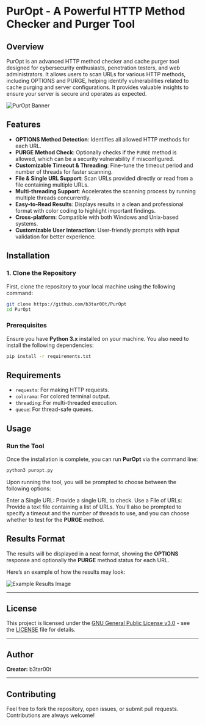 # PurOpt - A Powerful HTTP Method Checker and Purger Tool

## Overview

PurOpt is an advanced HTTP method checker and cache purger tool designed for cybersecurity enthusiasts, penetration testers, and web administrators. It allows users to scan URLs for various HTTP methods, including OPTIONS and PURGE, helping identify vulnerabilities related to cache purging and server configurations. It provides valuable insights to ensure your server is secure and operates as expected.

![PurOpt Banner](https://pasteboard.co/pKbWi9VqPGZC.png)

## Features

- **OPTIONS Method Detection**: Identifies all allowed HTTP methods for each URL.
- **PURGE Method Check**: Optionally checks if the `PURGE` method is allowed, which can be a security vulnerability if misconfigured.
- **Customizable Timeout & Threading**: Fine-tune the timeout period and number of threads for faster scanning.
- **File & Single URL Support**: Scan URLs provided directly or read from a file containing multiple URLs.
- **Multi-threading Support**: Accelerates the scanning process by running multiple threads concurrently.
- **Easy-to-Read Results**: Displays results in a clean and professional format with color coding to highlight important findings.
- **Cross-platform**: Compatible with both Windows and Unix-based systems.
- **Customizable User Interaction**: User-friendly prompts with input validation for better experience.

## Installation

### 1. Clone the Repository

First, clone the repository to your local machine using the following command:

```bash
git clone https://github.com/b3tar00t/PurOpt
cd PurOpt
```

### Prerequisites
Ensure you have **Python 3.x** installed on your machine. You also need to install the following dependencies:

```bash
pip install -r requirements.txt
```
## Requirements

- `requests`: For making HTTP requests.
- `colorama`: For colored terminal output.
- `threading`: For multi-threaded execution.
- `queue`: For thread-safe queues.

## Usage

### Run the Tool

Once the installation is complete, you can run **PurOpt** via the command line:

```bash
python3 puropt.py
```
Upon running the tool, you will be prompted to choose between the following options:

Enter a Single URL: Provide a single URL to check.
Use a File of URLs: Provide a text file containing a list of URLs.
You'll also be prompted to specify a timeout and the number of threads to use, and you can choose whether to test for the **PURGE** method.

## Results Format

The results will be displayed in a neat format, showing the **OPTIONS** response and optionally the **PURGE** method status for each URL. 

Here’s an example of how the results may look:

![Example Results Image](path_to_results_image.png)

---

## License

This project is licensed under the [GNU General Public License v3.0](https://www.gnu.org/licenses/gpl-3.0.html) - see the [LICENSE](LICENSE) file for details.

---

## Author

**Creator:** b3tar00t

---

## Contributing

Feel free to fork the repository, open issues, or submit pull requests. Contributions are always welcome!

